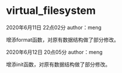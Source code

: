 # virtual_filesystem

2020年6月11日 22点02分 author：meng

增添format函数，对原有数据结构做了部分修改。

2020年6月12日 20点05分 author：meng

增添init函数，对原有数据结构做了部分修改。